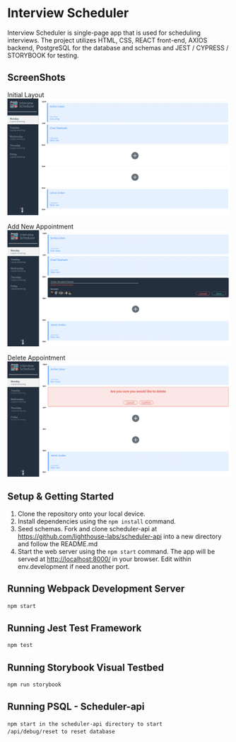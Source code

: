 # Interview Scheduler

Interview Scheduler is single-page app that is used for scheduling interviews.
The project utilizes HTML, CSS, REACT front-end, AXIOS backend, PostgreSQL for the database and schemas and JEST / CYPRESS / STORYBOOK for testing.


## ScreenShots
Initial Layout
![Initial Layout](https://github.com/cniscoding/-scheduler/blob/master/docs/pic1_layout.png)

Add New Appointment
![Add New Appointment](https://github.com/cniscoding/-scheduler/blob/master/docs/pic2_addNewAppt.png)

Delete Appointment
![Delete Appointment](https://github.com/cniscoding/-scheduler/blob/master/docs/pic3_delete.png)


## Setup & Getting Started
 
1. Clone the repository onto your local device.
2. Install dependencies using the `npm install` command.
3. Seed schemas. Fork and clone scheduler-api at <https://github.com/lighthouse-labs/scheduler-api> into a new directory and follow the README.md
4. Start the web server using the `npm start` command. The app will be served at <http://localhost:8000/> in your browser. Edit within env.development if need another port.


## Running Webpack Development Server

```sh
npm start
```

## Running Jest Test Framework

```sh
npm test
```

## Running Storybook Visual Testbed

```sh
npm run storybook
```

## Running PSQL - Scheduler-api

```sh
npm start in the scheduler-api directory to start
/api/debug/reset to reset database
```
